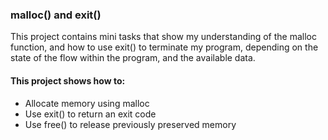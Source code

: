 ### malloc() and exit()

This project contains mini tasks that show my understanding of the malloc function, and how to use exit() to terminate my program, depending on the state of the flow within the program, and the available data. 
#### This project shows how to:
- Allocate memory using malloc
- Use exit() to return an exit code
- Use free() to release previously preserved memory
